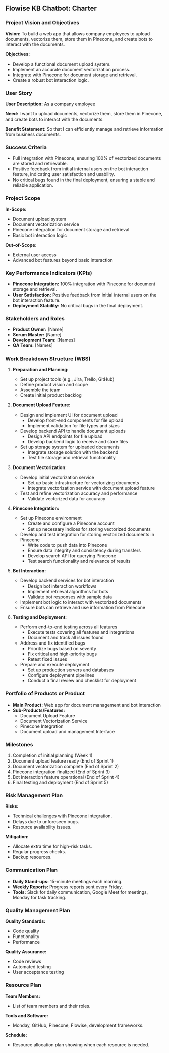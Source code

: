 ## Flowise KB Chatbot: Charter

### Project Vision and Objectives

**Vision:** To build a web app that allows company employees to upload documents, vectorize them, store them in Pinecone, and create bots to interact with the documents.

**Objectives:**
- Develop a functional document upload system.
- Implement an accurate document vectorization process.
- Integrate with Pinecone for document storage and retrieval.
- Create a robust bot interaction logic.

### User Story

**User Description:** As a company employee

**Need:** I want to upload documents, vectorize them, store them in Pinecone, and create bots to interact with the documents.

**Benefit Statement:** So that I can efficiently manage and retrieve information from business documents.

### Success Criteria

- Full integration with Pinecone, ensuring 100% of vectorized documents are stored and retrievable.
- Positive feedback from initial internal users on the bot interaction feature, indicating user satisfaction and usability.
- No critical bugs found in the final deployment, ensuring a stable and reliable application.

### Project Scope

**In-Scope:**
- Document upload system
- Document vectorization service
- Pinecone integration for document storage and retrieval
- Basic bot interaction logic

**Out-of-Scope:**
- External user access
- Advanced bot features beyond basic interaction

### Key Performance Indicators (KPIs)

- **Pinecone Integration:** 100% integration with Pinecone for document storage and retrieval.
- **User Satisfaction:** Positive feedback from initial internal users on the bot interaction feature.
- **Deployment Stability:** No critical bugs in the final deployment.

### Stakeholders and Roles

- **Product Owner:** [Name]
- **Scrum Master:** [Name]
- **Development Team:** [Names]
- **QA Team:** [Names]

### Work Breakdown Structure (WBS)

1. **Preparation and Planning:**
   - Set up project tools (e.g., Jira, Trello, GitHub)
   - Define product vision and scope
   - Assemble the team
   - Create initial product backlog

2. **Document Upload Feature:**
   - Design and implement UI for document upload
     - Develop front-end components for file upload
     - Implement validation for file types and sizes
   - Develop backend API to handle document uploads
     - Design API endpoints for file upload
     - Develop backend logic to receive and store files
   - Set up storage system for uploaded documents
     - Integrate storage solution with the backend
     - Test file storage and retrieval functionality

3. **Document Vectorization:**
   - Develop initial vectorization service
     - Set up basic infrastructure for vectorizing documents
     - Integrate vectorization service with document upload feature
   - Test and refine vectorization accuracy and performance
     - Validate vectorized data for accuracy

4. **Pinecone Integration:**
   - Set up Pinecone environment
     - Create and configure a Pinecone account
     - Set up necessary indices for storing vectorized documents
   - Develop and test integration for storing vectorized documents in Pinecone
     - Write code to push data into Pinecone
     - Ensure data integrity and consistency during transfers
     - Develop search API for querying Pinecone
     - Test search functionality and relevance of results

5. **Bot Interaction:**
   - Develop backend services for bot interaction
     - Design bot interaction workflows
     - Implement retrieval algorithms for bots
     - Validate bot responses with sample data
   - Implement bot logic to interact with vectorized documents
   - Ensure bots can retrieve and use information from Pinecone

6. **Testing and Deployment:**
   - Perform end-to-end testing across all features
     - Execute tests covering all features and integrations
     - Document and track all issues found
   - Address and fix identified bugs
     - Prioritize bugs based on severity
     - Fix critical and high-priority bugs
     - Retest fixed issues
   - Prepare and execute deployment
     - Set up production servers and databases
     - Configure deployment pipelines
     - Conduct a final review and checklist for deployment

### Portfolio of Products or Product

- **Main Product:** Web app for document management and bot interaction
- **Sub-Products/Features:**
  - Document Upload Feature
  - Document Vectorization Service
  - Pinecone Integration
  - Document upload and management Interface

### Milestones

1. Completion of initial planning (Week 1)
2. Document upload feature ready (End of Sprint 1)
3. Document vectorization complete (End of Sprint 2)
4. Pinecone integration finalized (End of Sprint 3)
5. Bot interaction feature operational (End of Sprint 4)
6. Final testing and deployment (End of Sprint 5)

### Risk Management Plan

**Risks:**
- Technical challenges with Pinecone integration.
- Delays due to unforeseen bugs.
- Resource availability issues.

**Mitigation:**
- Allocate extra time for high-risk tasks.
- Regular progress checks.
- Backup resources.

### Communication Plan

- **Daily Stand-ups:** 15-minute meetings each morning.
- **Weekly Reports:** Progress reports sent every Friday.
- **Tools:** Slack for daily communication, Google Meet for meetings, Monday for task tracking.

### Quality Management Plan

**Quality Standards:**
- Code quality
- Functionality
- Performance

**Quality Assurance:**
- Code reviews
- Automated testing
- User acceptance testing

### Resource Plan

**Team Members:**
- List of team members and their roles.

**Tools and Software:**
- Monday, GitHub, Pinecone, Flowise, development frameworks.

**Schedule:**
- Resource allocation plan showing when each resource is needed.
